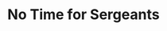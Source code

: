 ---
title: No Time for Sergeants
year: 1965
opening_date: 1965-04-02
closing_date: 1965-04-10
layout: productions
featured_image: 
image_caption:
image_credit:
playbill:
category:
Theatre: Theatre Jacksonville
Venue: Little Theatre
cast:
  Preacher: J.J. Morgan
  Will Stockdale: Jerry Allen
  Pa Stockdale: Herbert C. Perlman
  Draft Man: Harold Nearhoof
  Irvin Blanchard: Clifford Goodman
  Rosabelle: Donna Freyberg
  Inductee: 
    - J.J. Morgan
    - Bernard Nachman
    - Bill Aust
    - James Aust
    - Chuck Williams
    - Rob Drewelow
  Ben Whitledge: Larry Egan
  Sergeant King: Ernest Goldsmith
  A Captain: Jack Silverman
  A Nurse: Donna Freyberg
  First Classification Corporal: Ed Heist
  Second Classification Corporal: Bernard Nachman
  Another Corporal: Chuck Williams
  A Psychiatrist: Mike Zelenka
  Cigarette Girl: Donna Freyberg
  An Infantryman: Bob Drewelow
  Air Force Policeman: James Aust
  A Colonel: Ed Heist
  Lt. Bridges: J.J. Morgan
  Lt. Gardella: Chuck Williams
  Lt. Kendall: Rob Drewelow
  Lt. Cover: Bernard Nachman
  General Bush: Marshall Grauer
  General Pollard: Herbert C. Perlman
  Aide to General Pollard: James Aust
  Lt. Abel: Bill Aust
  Lt. Baker: Harold Nearhoof
  
crew:
  Director: George Ballis
  Production & Lighting Designer: Larry Riddle
  Costume Designer: Ruth Coleman

  Stage Manager: 
    - Jean Goodman
    - Gwen Nearhoof
  Assistant Stage Manager: 
    - Thelma Baker
    - Terry McIntyre
  Lighting: 
    - Leni Bessette
    - Peggy miller
    - Abbey Fink
  Costumes: 
    - Walter Sargent
    - Louisa McDermott
  Make-up: 
    - Peggy miller
    - Marshall Grauer
    - Annette Grauer
    - Herbert C. Perlman
  Properties: 
    - Gayle Swymer
    - Jeanni Mae Edwards
    - Gladys Dale
    - Myrtle McDavid
    - Esther Barnes
    - Ruth Coleman
    - Olivia Rusinek
  Set Crew: 
    - Frank Berman
    - Dixie Cohen
    - Gladys Dale
    - Bob Agnew
    - Gwyda Agnew
    - Annette Grauer
    - Marshall Grauer
    - Sid Backer
    - Tootsie Backer
    - Gene Moore
    - Bunni Thornhill
    - Gladys Witten
    - Bill Longshore
    - Judi Parish
    - Sherry Cannon
    - Peggy Murphy
    - Debby Krobulski
    - Judy Pryor
    - Cheryl Carroll
    - Herbert C. Perlman
    - Jim Aust
    - Bill Aust
    - Bernard Nachman
    - Jeanni Mae Edwards
    - Roger Pancoast
  Sound: Gretchen Hannon
  Program Cover: Richard Lyons

orchestra:
external_links:
---